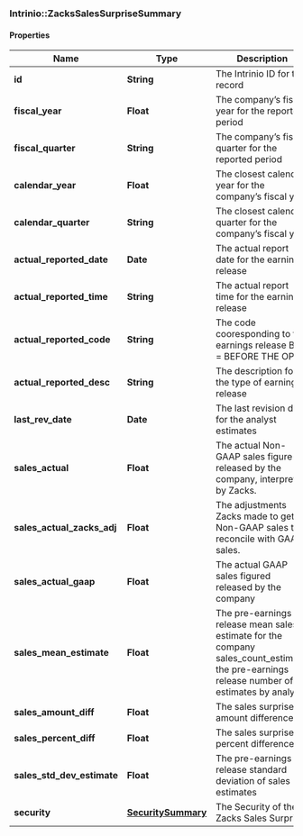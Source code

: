 ### Intrinio::ZacksSalesSurpriseSummary

#### Properties
Name | Type | Description | Notes
------------ | ------------- | ------------- | -------------
**id** | **String** | The Intrinio ID for the record | [optional] 
**fiscal_year** | **Float** | The company’s fiscal year for the reported period | [optional] 
**fiscal_quarter** | **String** | The company’s fiscal quarter for the reported period | [optional] 
**calendar_year** | **Float** | The closest calendar year for the company’s fiscal year | [optional] 
**calendar_quarter** | **String** | The closest calendar quarter for the company’s fiscal year | [optional] 
**actual_reported_date** | **Date** | The actual report date for the earnings release | [optional] 
**actual_reported_time** | **String** | The actual report time for the earnings release | [optional] 
**actual_reported_code** | **String** | The code cooresponding to the earnings release  BTO &#x3D; BEFORE THE OPEN | DTM &#x3D; DURING THE MARKET | AMC &#x3D; AFTER MARKET CLOSE | [optional] 
**actual_reported_desc** | **String** | The description for the type of earnings release | [optional] 
**last_rev_date** | **Date** | The last revision date for the analyst estimates | [optional] 
**sales_actual** | **Float** | The actual Non-GAAP sales figure released by the company, interpreted by Zacks. | [optional] 
**sales_actual_zacks_adj** | **Float** | The adjustments Zacks made to get to Non-GAAP sales to reconcile with GAAP sales. | [optional] 
**sales_actual_gaap** | **Float** | The actual GAAP sales figured released by the company | [optional] 
**sales_mean_estimate** | **Float** | The pre-earnings release mean sales estimate for the company sales_count_estimate; the pre-earnings release number of estimates by analysts | [optional] 
**sales_amount_diff** | **Float** | The sales surprise amount difference | [optional] 
**sales_percent_diff** | **Float** | The sales surprise percent difference | [optional] 
**sales_std_dev_estimate** | **Float** | The pre-earnings release standard deviation of sales estimates | [optional] 
**security** | [**SecuritySummary**](SecuritySummary.md) | The Security of the Zacks Sales Surprise | [optional] 



